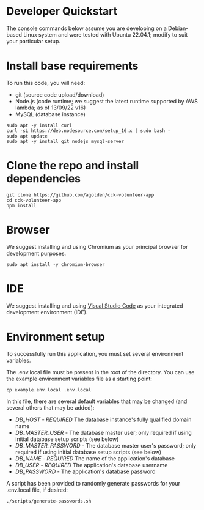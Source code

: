 # Developer Quickstart

The console commands below assume you are developing on a Debian-based Linux system and were tested with Ubuntu 22.04.1; modify to suit your particular setup.

# Install base requirements
To run this code, you will need:

* git (source code upload/download)
* Node.js (code runtime; we suggest the latest runtime supported by AWS lambda; as of 13/09/22 v16)
* MySQL (database instance)

```console
sudo apt -y install curl
curl -sL https://deb.nodesource.com/setup_16.x | sudo bash -
sudo apt update
sudo apt -y install git nodejs mysql-server
```

# Clone the repo and install dependencies

```console
git clone https://github.com/agolden/cck-volunteer-app
cd cck-volunteer-app
npm install
```

# Browser

We suggest installing and using Chromium as your principal browser for development purposes.

```console
sudo apt install -y chromium-browser
```

# IDE

We suggest installing and using [Visual Studio Code](https://code.visualstudio.com/download) as your integrated development environment (IDE).

# Environment setup

To successfully run this application, you must set several environment variables.

The .env.local file must be present in the root of the directory. You can use the example environment variables file as a starting point:

```console
cp example.env.local .env.local
```

In this file, there are several default variables that may be changed (and several others that may be added):

* *DB_HOST* - *REQUIRED* The database instance's fully qualified domain name
* *DB_MASTER_USER* - The database master user; only required if using initial database setup scripts (see below)
* *DB_MASTER_PASSWORD* - The database master user's password; only required if using initial database setup scripts (see below)
* *DB_NAME* - *REQUIRED* The name of the application's database
* *DB_USER* - *REQUIRED* The application's database username
* *DB_PASSWORD* - The application's database password

A script has been provided to randomly generate passwords for your .env.local file, if desired:

```console
./scripts/generate-passwords.sh
```
